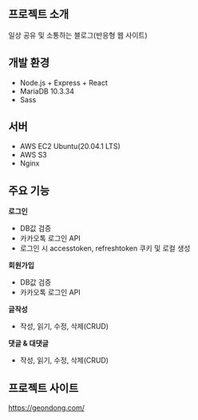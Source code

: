 ## 프로젝트 소개
일상 공유 및 소통하는 블로그(반응형 웹 사이트)

## 개발 환경
- Node.js + Express + React
- MariaDB 10.3.34
- Sass

## 서버
- AWS EC2 Ubuntu(20.04.1 LTS)
- AWS S3 
- Nginx 

## 주요 기능
 **로그인**
 - DB값 검증
 - 카카오톡 로그인 API
 - 로그인 시 accesstoken, refreshtoken 쿠키 및 로컬 생성
 
**회원가입**
 - DB값 검증
 - 카카오톡 로그인 API

**글작성**
 - 작성, 읽기, 수정, 삭제(CRUD)
 
 **댓글 & 대댓글**
 - 작성, 읽기, 수정, 삭제(CRUD)
## 프로젝트 사이트
https://geondong.com/
